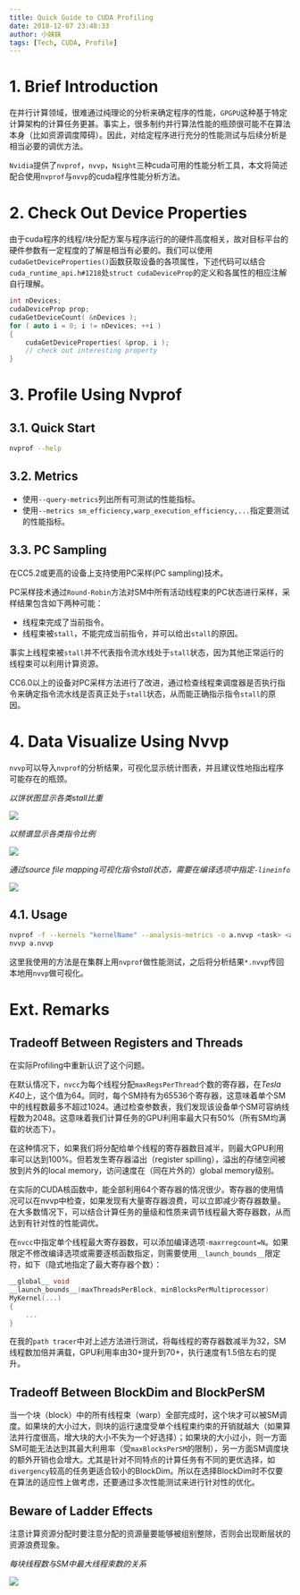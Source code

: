 ```yaml
---
title: Quick Guide to CUDA Profiling
date: 2018-12-07 23:48:33
author: 小妹妹
tags: [Tech, CUDA, Profile]
---
```


# 1. Brief Introduction

在并行计算领域，很难通过纯理论的分析来确定程序的性能，`GPGPU`这种基于特定计算架构的计算任务更甚。事实上，很多制约并行算法性能的瓶颈很可能不在算法本身（比如资源调度障碍）。因此，对给定程序进行充分的性能测试与后续分析是相当必要的调优方法。

`Nvidia`提供了`nvprof`，`nvvp`，`Nsight`三种cuda可用的性能分析工具，本文将简述配合使用`nvprof`与`nvvp`的cuda程序性能分析方法。

# 2. Check Out Device Properties

由于cuda程序的线程/块分配方案与程序运行的的硬件高度相关，故对目标平台的硬件参数有一定程度的了解是相当有必要的。我们可以使用`cudaGetDeviceProperties()`函数获取设备的各项属性，下述代码可以结合`cuda_runtime_api.h#1218`处`struct cudaDeviceProp`的定义和各属性的相应注解自行理解。

```cpp
int nDevices;
cudaDeviceProp prop;
cudaGetDeviceCount( &nDevices );
for ( auto i = 0; i != nDevices; ++i )
{
	cudaGetDeviceProperties( &prop, i );
	// check out interesting property
}
```

# 3. Profile Using Nvprof

## 3.1. Quick Start

```bash
nvprof --help
```

## 3.2. Metrics

* 使用`--query-metrics`列出所有可测试的性能指标。
* 使用`--metrics sm_efficiency,warp_execution_efficiency,...`指定要测试的性能指标。

## 3.3. PC Sampling

在CC5.2或更高的设备上支持使用PC采样(PC sampling)技术。

PC采样技术通过`Round-Robin`方法对SM中所有活动线程束的PC状态进行采样，采样结果包含如下两种可能：

* 线程束完成了当前指令。
* 线程束被`stall`，不能完成当前指令，并可以给出`stall`的原因。

事实上线程束被`stall`并不代表指令流水线处于`stall`状态，因为其他正常运行的线程束可以利用计算资源。

CC6.0以上的设备对PC采样方法进行了改进，通过检查线程束调度器是否执行指令来确定指令流水线是否真正处于`stall`状态，从而能正确指示指令`stall`的原因。

# 4. Data Visualize Using Nvvp

`nvvp`可以导入`nvprof`的分析结果，可视化显示统计图表，并且建议性地指出程序可能存在的瓶颈。

*以饼状图显示各类stall比重*

<img src="a.jpg" />

*以频谱显示各类指令比例*

<img src="b.jpg" />

*通过source file mapping可视化指令stall状态，需要在编译选项中指定`-lineinfo`*

<img src="d.jpg" />

## 4.1. Usage

```bash
nvprof -f --kernels "kernelName" --analysis-metrics -o a.nvvp <task> <args>
nvvp a.nvvp
```

这里我使用的方法是在集群上用`nvprof`做性能测试，之后将分析结果`*.nvvp`传回本地用`nvvp`做可视化。

# Ext. Remarks

## Tradeoff Between Registers and Threads

在实际Profiling中重新认识了这个问题。

在默认情况下，`nvcc`为每个线程分配`maxRegsPerThread`个数的寄存器，在*Tesla K40*上，这个值为64。同时，每个SM持有为65536个寄存器，这意味着单个SM中的线程数最多不超过1024。通过检查参数表，我们发现该设备单个SM可容纳线程数为2048。这意味着我们计算任务的GPU利用率最大只有50%（所有SM均满载的状态下）。

在这种情况下，如果我们将分配给单个线程的寄存器数目减半，则最大GPU利用率可以达到100%。但若发生寄存器溢出（register spilling），溢出的存储空间被放到片外的local memory，访问速度在（同在片外的）global memory级别。

在实际的CUDA核函数中，能全部利用64个寄存器的情况很少。寄存器的使用情况可以在nvvp中检查，如果发现有大量寄存器浪费，可以立即减少寄存器数量。在大多数情况下，可以结合计算任务的量级和性质来调节线程最大寄存器数，从而达到有针对性的性能调优。

在`nvcc`中指定单个线程最大寄存器数，可以添加编译选项`-maxrregcount=N`。如果限定不修改编译选项或需要逐核函数指定，则需要使用`__launch_bounds__`限定符，如下（隐式地指定了最大寄存器个数）：

```cpp
__global__ void
__launch_bounds__(maxThreadsPerBlock, minBlocksPerMultiprocessor)
MyKernel(...)
{
    ...
}
```

在我的`path tracer`中对上述方法进行测试，将每线程的寄存器数减半为32，SM线程数加倍并满载，GPU利用率由30+提升到70+，执行速度有1.5倍左右的提升。

## Tradeoff Between BlockDim and BlockPerSM

当一个块（block）中的所有线程束（warp）全部完成时，这个块才可以被SM调度。如果块的大小过大，则块的运行速度受单个线程束约束的开销就越大（如果算法并行度很高，增大块的大小不失为一个好选择）；如果块的大小过小，则一方面SM可能无法达到其最大利用率（受`maxBlocksPerSM`的限制），另一方面SM调度块的额外开销也会增大。尤其是针对不同特点的计算任务有不同的更优选择，如`divergency`较高的任务更适合较小的BlockDim。所以在选择BlockDim时不仅要在算法的适应性上做考虑，还要通过多次性能测试来进行针对性的优化。

## Beware of Ladder Effects

注意计算资源分配时要注意分配的资源量要能够被组别整除，否则会出现断层状的资源浪费现象。

*每块线程数与SM中最大线程束数的关系*

<img src="c.jpg" />
